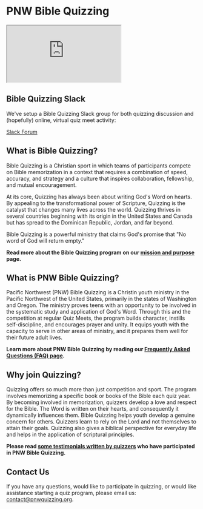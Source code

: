 # PNW Bible Quizzing

<iframe
    class="youtube"
    src="https://www.youtube.com/embed/3kiATsWA9kE"
    allow="accelerometer; autoplay; encrypted-media; gyroscope; picture-in-picture"
    allowfullscreen></iframe>

## Bible Quizzing Slack

We've setup a Bible Quizzing Slack group for both quizzing discussion and
(hopefully) online, virtual quiz meet activity:

<div class="big_button"><a href="https://join.slack.com/t/biblequizzing/shared_invite/zt-clqpjlua-c2LN_2i3Bs0764cGNM0NAQ">Slack Forum</a></div>

## What is Bible Quizzing?

Bible Quizzing is a Christian sport in which teams of participants compete on
Bible memorization in a context that requires a combination of speed, accuracy,
and strategy and a culture that inspires collaboration, fellowship, and mutual
encouragement.

At its core, Quizzing has always been about writing God's Word on hearts.
By appealing to the transformational power of Scripture, Quizzing is the
catalyst that changes many lives across the world. Quizzing thrives in several
countries beginning with its origin in the United States and Canada but has
spread to the Dominican Republic, Jordan, and far beyond.

Bible Quizzing is a powerful ministry that claims God's promise that "No word of
God will return empty."

**Read more about the Bible Quizzing program on our
[mission and purpose](about_us/mission.md) page.**

## What is PNW Bible Quizzing?

Pacific Northwest (PNW) Bible Quizzing is a Christin youth ministry in the
Pacific Northwest of the United States, primarily in the states of Washington
and Oregon. The ministry proves teens with an opportunity to be involved in the
systematic study and application of God's Word. Through this and the competition
at regular Quiz Meets, the program builds character, instills self-discipline,
and encourages prayer and unity. It equips youth with the capacity to serve in
other areas of ministry, and it prepares them well for their future adult lives.

**Learn more about PNW Bible Quizzing by reading our
[Frequently Asked Questions (FAQ) page](about_us/FAQ.md).**

## Why join Quizzing?

Quizzing offers so much more than just competition and sport. The program
involves memorizing a specific book or books of the Bible each quiz year. By
becoming involved in memorization, quizzers develop a love and respect for the
Bible. The Word is written on their hearts, and consequently it dynamically
influences them. Bible Quizzing helps youth develop a genuine concern for
others. Quizzers learn to rely on the Lord and not themselves to attain their
goals. Quizzing also gives a biblical perspective for everyday life and helps in
the application of scriptural principles.

**Please read [some testimonials written by quizzers](about_us/testimonials.md)
who have participated in PNW Bible Quizzing.**

## Contact Us

If you have any questions, would like to participate in quizzing, or would like
assistance starting a quiz program, please email us:
[contact@pnwquizzing.org](mailto:contact@pnwquizzing.org).
<i class="la la-envelope"></i>
